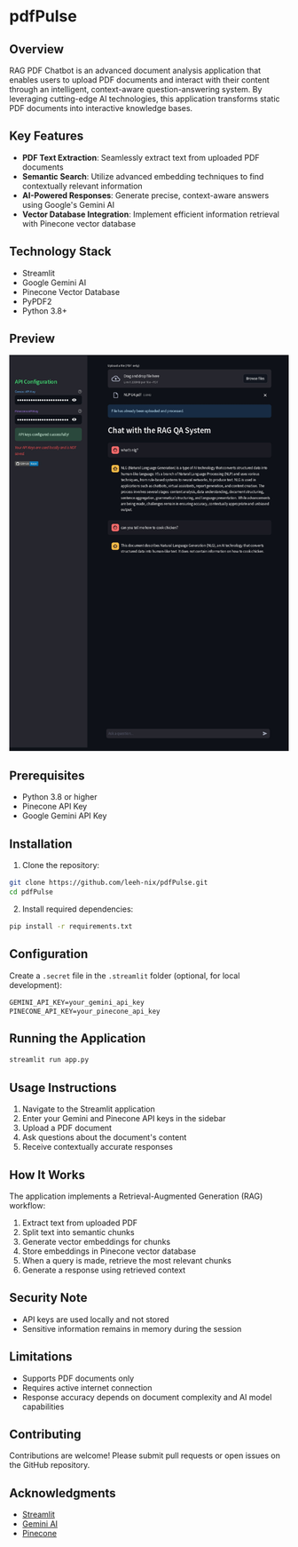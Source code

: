 # pdfPulse

## Overview

RAG PDF Chatbot is an advanced document analysis application that enables users to upload PDF documents and interact with their content through an intelligent, context-aware question-answering system. By leveraging cutting-edge AI technologies, this application transforms static PDF documents into interactive knowledge bases.

## Key Features

- **PDF Text Extraction**: Seamlessly extract text from uploaded PDF documents
- **Semantic Search**: Utilize advanced embedding techniques to find contextually relevant information
- **AI-Powered Responses**: Generate precise, context-aware answers using Google's Gemini AI
- **Vector Database Integration**: Implement efficient information retrieval with Pinecone vector database

## Technology Stack

- Streamlit
- Google Gemini AI
- Pinecone Vector Database
- PyPDF2
- Python 3.8+

## Preview

![.](images/pdfPulse%20Preview.jpg)

## Prerequisites

- Python 3.8 or higher
- Pinecone API Key
- Google Gemini API Key

## Installation

1. Clone the repository:
```bash
git clone https://github.com/leeh-nix/pdfPulse.git
cd pdfPulse
```

2. Install required dependencies:
```bash
pip install -r requirements.txt
```

## Configuration

Create a `.secret` file in the `.streamlit` folder (optional, for local development):
```
GEMINI_API_KEY=your_gemini_api_key
PINECONE_API_KEY=your_pinecone_api_key
```

## Running the Application

```bash
streamlit run app.py
```

## Usage Instructions

1. Navigate to the Streamlit application
2. Enter your Gemini and Pinecone API keys in the sidebar
3. Upload a PDF document
4. Ask questions about the document's content
5. Receive contextually accurate responses

## How It Works

The application implements a Retrieval-Augmented Generation (RAG) workflow:
1. Extract text from uploaded PDF
2. Split text into semantic chunks
3. Generate vector embeddings for chunks
4. Store embeddings in Pinecone vector database
5. When a query is made, retrieve the most relevant chunks
6. Generate a response using retrieved context

## Security Note

- API keys are used locally and not stored
- Sensitive information remains in memory during the session

## Limitations

- Supports PDF documents only
- Requires active internet connection
- Response accuracy depends on document complexity and AI model capabilities

## Contributing

Contributions are welcome! Please submit pull requests or open issues on the GitHub repository.

## Acknowledgments

- [Streamlit](https://streamlit.io/)
- [Gemini AI](https://ai.google.dev/)
- [Pinecone](https://www.pinecone.io/)

